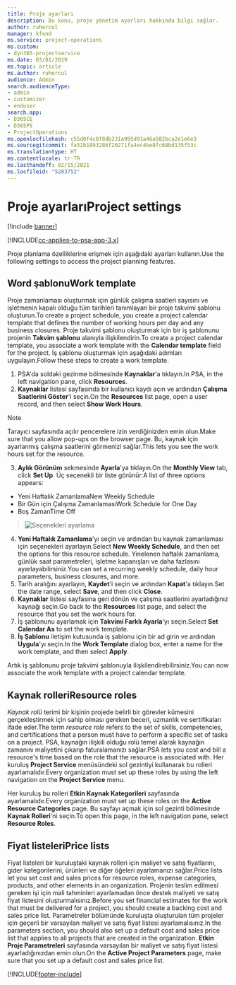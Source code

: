 ```yaml
---
title: Proje ayarları
description: Bu konu, proje yönetim ayarları hakkında bilgi sağlar.
author: ruhercul
manager: kfend
ms.service: project-operations
ms.custom:
- dyn365-projectservice
ms.date: 03/01/2019
ms.topic: article
ms.author: ruhercul
audience: Admin
search.audienceType:
- admin
- customizer
- enduser
search.app:
- D365CE
- D365PS
- ProjectOperations
ms.openlocfilehash: c55d0f4c8f8db231a995d91a46a582bca2e1e6e3
ms.sourcegitcommit: fa32b1893286f20271fa4ec4be8fc68bd135f53c
ms.translationtype: HT
ms.contentlocale: tr-TR
ms.lasthandoff: 02/15/2021
ms.locfileid: "5283752"
---
```

# <a name="project-settings"></a><span data-ttu-id="4d798-103">Proje ayarları</span><span class="sxs-lookup"><span data-stu-id="4d798-103">Project settings</span></span>

[!include [banner](../includes/psa-now-project-operations.md)]

[!INCLUDE[cc-applies-to-psa-app-3.x](../includes/cc-applies-to-psa-app-3x.md)]

<span data-ttu-id="4d798-104">Proje planlama özelliklerine erişmek için aşağıdaki ayarları kullanın.</span><span class="sxs-lookup"><span data-stu-id="4d798-104">Use the following settings to access the project planning features.</span></span>

## <a name="work-template"></a><span data-ttu-id="4d798-105">Word şablonu</span><span class="sxs-lookup"><span data-stu-id="4d798-105">Work template</span></span>

<span data-ttu-id="4d798-106">Proje zamanlaması oluşturmak için günlük çalışma saatleri sayısını ve işletmenin kapalı olduğu tüm tarihleri tanımlayan bir proje takvimi şablonu oluşturun.</span><span class="sxs-lookup"><span data-stu-id="4d798-106">To create a project schedule, you create a project calendar template that defines the number of working hours per day and any business closures.</span></span> <span data-ttu-id="4d798-107">Proje takvimi şablonu oluşturmak için bir iş şablonunu projenin **Takvim şablonu** alanıyla ilişkilendirin.</span><span class="sxs-lookup"><span data-stu-id="4d798-107">To create a project calendar template, you associate a work template with the **Calendar template** field for the project.</span></span> <span data-ttu-id="4d798-108">İş şablonu oluşturmak için aşağıdaki adımları uygulayın.</span><span class="sxs-lookup"><span data-stu-id="4d798-108">Follow these steps to create a work template.</span></span>

1. <span data-ttu-id="4d798-109">PSA'da soldaki gezinme bölmesinde **Kaynaklar**'a tıklayın.</span><span class="sxs-lookup"><span data-stu-id="4d798-109">In PSA, in the left navigation pane, click **Resources**.</span></span> 
2. <span data-ttu-id="4d798-110">**Kaynaklar** listesi sayfasında bir kullanıcı kaydı açın ve ardından **Çalışma Saatlerini Göster**'i seçin.</span><span class="sxs-lookup"><span data-stu-id="4d798-110">On the **Resources** list page, open a user record, and then select **Show Work Hours**.</span></span>

  > [!NOTE]
  > <span data-ttu-id="4d798-111">Tarayıcı sayfasında açılır pencerelere izin verdiğinizden emin olun.</span><span class="sxs-lookup"><span data-stu-id="4d798-111">Make sure that you allow pop-ups on the browser page.</span></span> <span data-ttu-id="4d798-112">Bu, kaynak için ayarlanmış çalışma saatlerini görmenizi sağlar.</span><span class="sxs-lookup"><span data-stu-id="4d798-112">This lets you see the work hours set for the resource.</span></span>
  
3. <span data-ttu-id="4d798-113">**Aylık Görünüm** sekmesinde **Ayarla**'ya tıklayın.</span><span class="sxs-lookup"><span data-stu-id="4d798-113">On the **Monthly View** tab, click **Set Up**.</span></span> <span data-ttu-id="4d798-114">Üç seçenekli bir liste görünür:</span><span class="sxs-lookup"><span data-stu-id="4d798-114">A list of three options appears:</span></span> 

  - <span data-ttu-id="4d798-115">Yeni Haftalık Zamanlama</span><span class="sxs-lookup"><span data-stu-id="4d798-115">New Weekly Schedule</span></span>
  - <span data-ttu-id="4d798-116">Bir Gün için Çalışma Zamanlaması</span><span class="sxs-lookup"><span data-stu-id="4d798-116">Work Schedule for One Day</span></span>
  - <span data-ttu-id="4d798-117">Boş Zaman</span><span class="sxs-lookup"><span data-stu-id="4d798-117">Time Off</span></span>

> ![Seçenekleri ayarlama](media/project-13.png)

4. <span data-ttu-id="4d798-119">**Yeni Haftalık Zamanlama**'yı seçin ve ardından bu kaynak zamanlaması için seçenekleri ayarlayın.</span><span class="sxs-lookup"><span data-stu-id="4d798-119">Select **New Weekly Schedule**, and then set the options for this resource schedule.</span></span> <span data-ttu-id="4d798-120">Yinelenen haftalık zamanlama, günlük saat parametreleri, işletme kapanışları ve daha fazlasını ayarlayabilirsiniz.</span><span class="sxs-lookup"><span data-stu-id="4d798-120">You can set a recurring weekly schedule, daily hour parameters, business closures, and more.</span></span>
5. <span data-ttu-id="4d798-121">Tarih aralığını ayarlayın, **Kaydet**'i seçin ve ardından **Kapat**'a tıklayın.</span><span class="sxs-lookup"><span data-stu-id="4d798-121">Set the date range, select **Save**, and then click **Close**.</span></span> 
6. <span data-ttu-id="4d798-122">**Kaynaklar** listesi sayfasına geri dönün ve çalışma saatlerini ayarladığınız kaynağı seçin.</span><span class="sxs-lookup"><span data-stu-id="4d798-122">Go back to the **Resources** list page, and select the resource that you set the work hours for.</span></span> 
7. <span data-ttu-id="4d798-123">İş şablonunu ayarlamak için **Takvimi Farklı Ayarla**'yı seçin.</span><span class="sxs-lookup"><span data-stu-id="4d798-123">Select **Set Calendar As** to set the work template.</span></span> 
8. <span data-ttu-id="4d798-124">**İş Şablonu** iletişim kutusunda iş şablonu için bir ad girin ve ardından **Uygula**'yı seçin.</span><span class="sxs-lookup"><span data-stu-id="4d798-124">In the **Work Template** dialog box, enter a name for the work template, and then select **Apply**.</span></span> 

<span data-ttu-id="4d798-125">Artık iş şablonunu proje takvimi şablonuyla ilişkilendirebilirsiniz.</span><span class="sxs-lookup"><span data-stu-id="4d798-125">You can now associate the work template with a project calendar template.</span></span>

## <a name="resource-roles"></a><span data-ttu-id="4d798-126">Kaynak rolleri</span><span class="sxs-lookup"><span data-stu-id="4d798-126">Resource roles</span></span>

<span data-ttu-id="4d798-127">*Kaynak rolü* terimi bir kişinin projede belirli bir görevler kümesini gerçekleştirmek için sahip olması gereken beceri, uzmanlık ve sertifikaları ifade eder.</span><span class="sxs-lookup"><span data-stu-id="4d798-127">The term *resource role* refers to the set of skills, competencies, and certifications that a person must have to perform a specific set of tasks on a project.</span></span> <span data-ttu-id="4d798-128">PSA, kaynağın ilişkili olduğu rolü temel alarak kaynağın zamanını maliyetini çıkarıp faturalamanızı sağlar.</span><span class="sxs-lookup"><span data-stu-id="4d798-128">PSA lets you cost and bill a resource's time based on the role that the resource is associated with.</span></span> <span data-ttu-id="4d798-129">Her kuruluş **Project Service** menüsündeki sol gezintiyi kullanarak bu rolleri ayarlamalıdır.</span><span class="sxs-lookup"><span data-stu-id="4d798-129">Every organization must set up these roles by using the left navigation on the **Project Service** menu.</span></span>

<span data-ttu-id="4d798-130">Her kuruluş bu rolleri **Etkin Kaynak Kategorileri** sayfasında ayarlamalıdır.</span><span class="sxs-lookup"><span data-stu-id="4d798-130">Every organization must set up these roles on the **Active Resource Categories** page.</span></span> <span data-ttu-id="4d798-131">Bu sayfayı açmak için sol gezinti bölmesinde **Kaynak Rolleri**'ni seçin.</span><span class="sxs-lookup"><span data-stu-id="4d798-131">To open this page, in the left navigation pane, select **Resource Roles**.</span></span>

## <a name="price-lists"></a><span data-ttu-id="4d798-132">Fiyat listeleri</span><span class="sxs-lookup"><span data-stu-id="4d798-132">Price lists</span></span>

<span data-ttu-id="4d798-133">Fiyat listeleri bir kuruluştaki kaynak rolleri için maliyet ve satış fiyatlarını, gider kategorilerini, ürünleri ve diğer öğeleri ayarlamanızı sağlar.</span><span class="sxs-lookup"><span data-stu-id="4d798-133">Price lists let you set cost and sales prices for resource roles, expense categories, products, and other elements in an organization.</span></span> <span data-ttu-id="4d798-134">Projenin teslim edilmesi gereken işi için mali tahminleri ayarlamadan önce destek maliyeti ve satış fiyat listesini oluşturmalısınız.</span><span class="sxs-lookup"><span data-stu-id="4d798-134">Before you set financial estimates for the work that must be delivered for a project, you should create a backing cost and sales price list.</span></span> <span data-ttu-id="4d798-135">Parametreler bölümünde kuruluşta oluşturulan tüm projeler için geçerli bir varsayılan maliyet ve satış fiyat listesi ayarlamalısınız.</span><span class="sxs-lookup"><span data-stu-id="4d798-135">In the parameters section, you should also set up a default cost and sales price list that applies to all projects that are created in the organization.</span></span> <span data-ttu-id="4d798-136">**Etkin Proje Parametreleri** sayfasında varsayılan bir maliyet ve satış fiyat listesi ayarladığınızdan emin olun.</span><span class="sxs-lookup"><span data-stu-id="4d798-136">On the **Active Project Parameters** page, make sure that you set up a default cost and sales price list.</span></span>


[!INCLUDE[footer-include](../includes/footer-banner.md)]